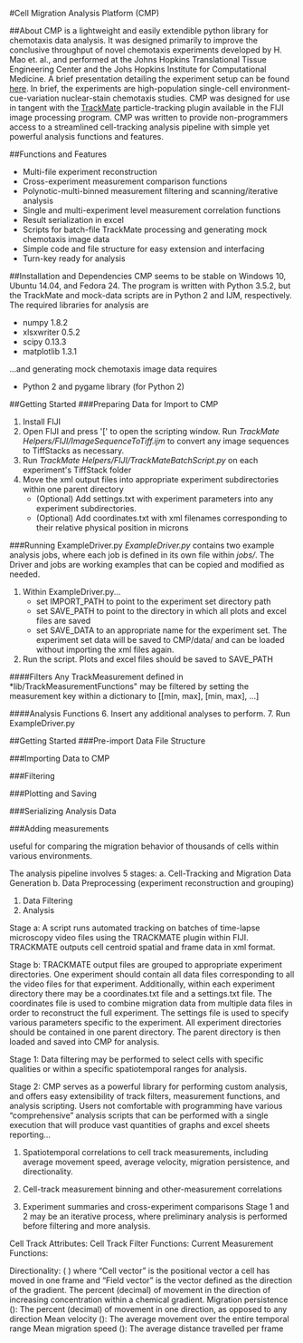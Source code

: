 #Cell Migration Analysis Platform (CMP)

##About
CMP is a lightweight and easily extendible python library for chemotaxis data analysis. It was designed primarily to improve the conclusive throughput of novel chemotaxis experiments developed by H. Mao et. al., and performed at the Johns Hopkins Translational Tissue Engineering Center and the Johs Hopkins Institute for Computational Medicine. A brief presentation detailing the experiment setup can be found [here](www.google.com). In brief, the experiments are high-population single-cell environment-cue-variation nuclear-stain chemotaxis studies. CMP was designed for use in tangent with the [TrackMate](https://github.com/fiji/TrackMate/) particle-tracking plugin available in the FIJI image processing program. CMP was written to provide non-programmers access to a streamlined cell-tracking analysis pipeline with simple yet powerful analysis functions and features. 

##Functions and Features
- Multi-file experiment reconstruction
- Cross-experiment measurement comparison functions
- Polynotic-multi-binned measurement filtering and scanning/iterative analysis
- Single and multi-experiment level measurement correlation functions
- Result serialization in excel
- Scripts for batch-file TrackMate processing and generating mock chemotaxis image data
- Simple code and file structure for easy extension and interfacing
- Turn-key ready for analysis

##Installation and Dependencies
CMP seems to be stable on Windows 10, Ubuntu 14.04, and Fedora 24. The program is written with Python 3.5.2, but the TrackMate and mock-data scripts are in Python 2 and IJM, respectively.
The required libraries for analysis are
- numpy 1.8.2
- xlsxwriter 0.5.2
- scipy 0.13.3
- matplotlib 1.3.1

...and generating mock chemotaxis image data requires
- Python 2 and pygame library (for Python 2)

##Getting Started
###Preparing Data for Import to CMP
1. Install FIJI
2. Open FIJI and press '[' to open the scripting window. Run *TrackMate Helpers/FIJI/ImageSequenceToTiff.ijm* to convert any image sequences to TiffStacks as necessary.
2. Run *TrackMate Helpers/FIJI/TrackMateBatchScript.py* on each experiment's TiffStack folder
3. Move the xml output files into appropriate experiment subdirectories within one parent directory
   * (Optional) Add settings.txt with experiment parameters into any experiment subdirectories.
   * (Optional) Add coordinates.txt with xml filenames corresponding to their relative physical position in microns

###Running ExampleDriver.py
*ExampleDriver.py* contains two example analysis jobs, where each job is defined in its own file within *jobs/*. The Driver and jobs are working examples that can be copied and modified as needed.
1. Within ExampleDriver.py... 
   * set IMPORT_PATH to point to the experiment set directory path
   * set SAVE_PATH to point to the directory in which all plots and excel files are saved
   * set SAVE_DATA to an appropriate name for the experiment set. The experiment set data will be saved to CMP/data/ and can be loaded without importing the xml files again.
2. Run the script. Plots and excel files should be saved to SAVE_PATH


####Filters
Any TrackMeasurement defined in *lib/TrackMeasurementFunctions" may be filtered by setting the measurement key within a dictionary to [[min, max], [min, max], ...]

####Analysis Functions
6. Insert any additional analyses to perform.
7. Run ExampleDriver.py


##Getting Started
###Pre-import Data File Structure

###Importing Data to CMP

###Filtering

###Plotting and Saving

###Serializing Analysis Data

###Adding measurements



useful for comparing the migration behavior of thousands of cells within various environments. 

The analysis pipeline involves 5 stages: 
a. Cell-Tracking and Migration Data Generation
b. Data Preprocessing (experiment reconstruction and grouping)
1. Data Filtering
2. Analysis

Stage a: A script runs automated tracking on batches of time-lapse microscopy video files using the TRACKMATE plugin within FIJI. TRACKMATE outputs cell centroid spatial and frame data in xml format.

Stage b: TRACKMATE output files are grouped to appropriate experiment directories. One experiment should contain all data files corresponding to all the video files for that experiment. Additionally, within each experiment directory there may be a coordinates.txt file and a settings.txt file. The coordinates file is used to combine migration data from multiple data files in order to reconstruct the full experiment. The settings file is used to specify various parameters specific to the experiment. All experiment directories should be contained in one parent directory. The parent directory is then loaded and saved into CMP for analysis.

Stage 1: Data filtering may be performed to select cells with specific qualities or within a specific spatiotemporal ranges for analysis.

Stage 2: CMP serves as a powerful library for performing custom analysis, and offers easy extensibility of track filters, measurement functions, and analysis scripting. Users not comfortable with programming have various “comprehensive” analysis scripts that can be performed with a single execution that will produce vast quantities of graphs and excel sheets reporting…

1. Spatiotemporal correlations to cell track measurements, including average movement speed, average velocity, migration persistence, and directionality.

2. Cell-track measurement binning and other-measurement correlations

3. Experiment summaries and cross-experiment comparisons
Stage 1 and 2 may be an iterative process, where preliminary analysis is performed before filtering and more analysis.




Cell Track Attributes:
Cell Track Filter Functions:
Current Measurement Functions:

Directionality:  ( ) where “Cell vector” is the positional vector a cell has moved in one frame and “Field vector” is the vector defined as the direction of the gradient. The percent (decimal) of movement in the direction of increasing concentration within a chemical gradient.
Migration persistence (): The percent (decimal) of movement in one direction, as opposed to any direction
Mean velocity (): The average movement over the entire temporal range
Mean migration speed (): The average distance travelled per frame
